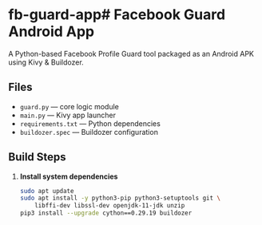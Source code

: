 # fb-guard-app# Facebook Guard Android App

A Python-based Facebook Profile Guard tool packaged as an Android APK using Kivy & Buildozer.

## Files

- `guard.py` — core logic module  
- `main.py` — Kivy app launcher  
- `requirements.txt` — Python dependencies  
- `buildozer.spec` — Buildozer configuration  

## Build Steps

1. **Install system dependencies**  
   ```bash
   sudo apt update
   sudo apt install -y python3-pip python3-setuptools git \
       libffi-dev libssl-dev openjdk-11-jdk unzip
   pip3 install --upgrade cython==0.29.19 buildozer
   
